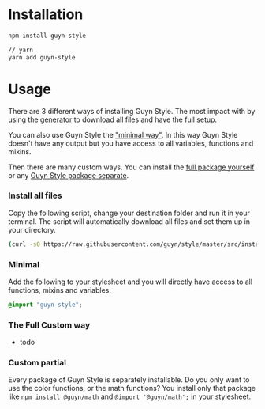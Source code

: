 # Installation

```bash
npm install guyn-style

// yarn
yarn add guyn-style
```

# Usage

There are 3 different ways of installing Guyn Style. The most impact with by using the [generator](#install-all-files) to download all files and have the full setup.

You can also use Guyn Style the ["minimal way"](#minimal). In this way Guyn Style doesn't have any output but you have access to all variables, functions and mixins.

Then there are many custom ways. You can install the [full package yourself](#the-full-custom-way) or any [Guyn Style package separate](#custom-partial).

### Install all files

Copy the following script, change your destination folder and run it in your terminal. The script will automatically download all files and set them up in your directory.

```bash
(curl -s0 https://raw.githubusercontent.com/guyn/style/master/src/install/setup.sh) | bash -s [DESTINATION_FOLDER]
```

### Minimal

Add the following to your stylesheet and you will directly have access to all functions, mixins and variables.

```scss
@import "guyn-style";
```

### The Full Custom way

- todo

### Custom partial

Every package of Guyn Style is separately installable. Do you only want to use the color functions, or the math functions? You install only that package like `npm install @guyn/math` and `@import '@guyn/math';` in your stylesheet.
